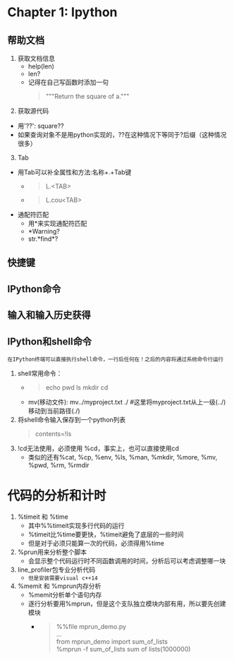 # Chapter 1: Ipython
## 帮助文档
1. 获取文档信息
   + help(len)
   + len?
   + 记得在自己写函数时添加一句
        > """Return the square of a."""
2. 获取源代码
+ 用'??': square??
+ 如果查询对象不是用python实现的，??在这种情况下等同于?后缀（这种情况很多）
3. Tab
+ 用Tab可以补全属性和方法:名称+.+Tab键
    - > L.\<TAB>
    - > L.cou\<TAB>
+ 通配符匹配
    - 用*来实现通配符匹配
    - *Warning?
    - str.\*find\*?


## 快捷键
## IPython命令
## 输入和输入历史获得

## IPython和shell命令
``在IPython终端可以直接执行shell命令，一行后任何在！之后的内容将通过系统命令行运行``
1. shell常用命令：
    - > echo pwd ls mkdir cd 
    - mv(移动文件): mv../myproject.txt ./ #这里将myproject.txt从上一级(../)移动到当前路径(./)
2. 将shell命令输入保存到一个python列表
    > contents=!ls
3. !cd无法使用，必须使用 %cd，事实上，也可以直接使用cd
   + 类似的还有%cat, %cp, %env, %ls, %man, %mkdir, %more, %mv, %pwd, %rm, %rmdir

# 代码的分析和计时
1. %timeit 和 %time
   + 其中%%timeit实现多行代码的运行
   + %timeit比%time要更快，%timeit避免了底层的一些时间
   + 但是对于必须只能算一次的代码，必须得用%time    
2. %prun用来分析整个脚本
    + 会显示整个代码运行时不同函数调用的时间，分析后可以考虑调整哪一块
3. line_profiler包专业分析代码
    + `但是安装需要visual c++14`
4. %memit 和 %mprun内存分析
    + %memit分析单个语句内存
    + 逐行分析要用%mprun，但是这个支队独立模块内部有用，所以要先创建模块
        - > %%file mprun_demo.py      
           ...      
           from mprun_demo import sum_of_lists     
           %mprun -f sum_of_lists sum of lists(1000000) 
